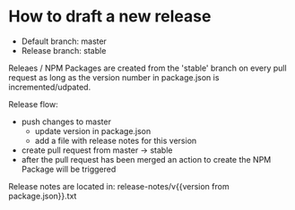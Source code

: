 # How to draft a new release

* Default branch: master
* Release branch: stable

Releaes / NPM Packages are created from the 'stable' branch on every pull request as long as the
version number in package.json is incremented/udpated.

Release flow:

* push changes to master
  * update version in package.json
  * add a file with release notes for this version
* create pull request from master -> stable
* after the pull request has been merged an action to create the NPM Package will be triggered

Release notes are located in: release-notes/v{{version from package.json}}.txt
